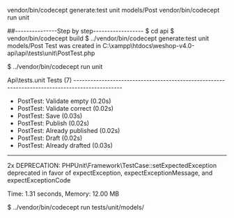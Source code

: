 vendor/bin/codecept generate:test unit models/Post
vendor/bin/codecept run unit

##---------------Step by step------------------
  $ cd api 
  $ vendor/bin/codecept build
  $ ../vendor/bin/codecept generate:test unit models/Post
    Test was created in C:\xampp\htdocs\weshop-v4.0-api\api\tests\unit\PostTest.php
    
  $ ../vendor/bin/codecept run unit
  
  Api\tests.unit Tests (7) -----------------------------------------------------------------------------------------------
  + PostTest: Validate empty (0.20s)
  + PostTest: Validate correct (0.02s)
  + PostTest: Save (0.03s)
  + PostTest: Publish (0.02s)
  + PostTest: Already published (0.02s)
  + PostTest: Draft (0.02s)
  + PostTest: Already drafted (0.03s)
  ------------------------------------------------------------------------------------------------------------------------
  2x DEPRECATION: PHPUnit\Framework\TestCase::setExpectedException deprecated in favor of expectException, expectExceptionMessage, and expectExceptionCode
  
  
  Time: 1.31 seconds, Memory: 12.00 MB
  
 $ ../vendor/bin/codecept run tests/unit/models/
